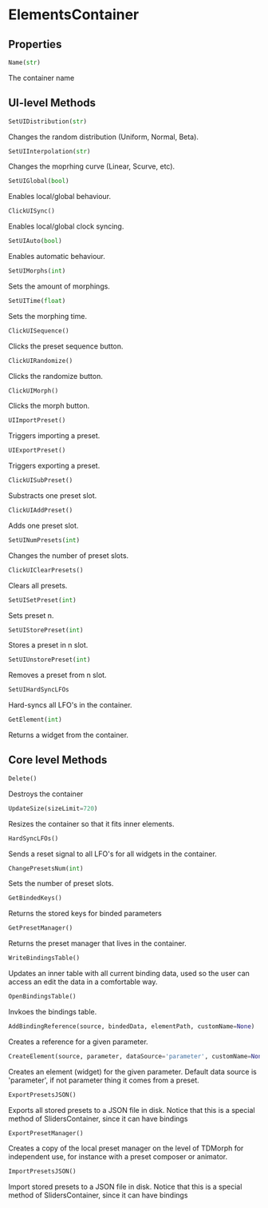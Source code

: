 # ElementsContainer 

## Properties

```python
Name(str)
```
The container name

## UI-level Methods

```python
SetUIDistribution(str)
```
Changes the random distribution (Uniform, Normal, Beta).

```python
SetUIInterpolation(str)   
```
Changes the moprhing curve (Linear, Scurve, etc).

```python
SetUIGlobal(bool) 
```
Enables local/global behaviour.

```python
ClickUISync()  
```
Enables local/global clock syncing.

```python
SetUIAuto(bool)    
```
Enables automatic behaviour.

```python
SetUIMorphs(int)      
```
Sets the amount of morphings.

```python
SetUITime(float)    
```
Sets the morphing time.

```python
ClickUISequence()   
```
Clicks the preset sequence button.

```python
ClickUIRandomize() 
```
Clicks the randomize button.

```python
ClickUIMorph()    
```
Clicks the morph button.

```python
UIImportPreset() 
```
Triggers importing a preset.

```python
UIExportPreset()    
```
Triggers exporting a preset.

```python
ClickUISubPreset()    
```
Substracts one preset slot.

```python
ClickUIAddPreset()      
```
Adds one preset slot.

```python
SetUINumPresets(int)  
```
Changes the number of preset slots.

```python
ClickUIClearPresets() 
```
Clears all presets.

```python
SetUISetPreset(int)  
```
Sets preset n.

```python
SetUIStorePreset(int)     
```
Stores a preset in n slot.

```python
SetUIUnstorePreset(int)   
```
Removes a preset from n slot.

```python
SetUIHardSyncLFOs
```
Hard-syncs all LFO's in the container.

```python
GetElement(int)   
```
Returns a widget from the container.

## Core level Methods

```python
Delete()
```
Destroys the container

```python
UpdateSize(sizeLimit=720)
```
Resizes the container so that it fits inner elements.

```python
HardSyncLFOs()
```
Sends a reset signal to all LFO's for all widgets in the container.

```python
ChangePresetsNum(int)
```
Sets the number of preset slots.

```python
GetBindedKeys()
```
Returns the stored keys for binded parameters

```python
GetPresetManager()
```
Returns the preset manager that lives in the container.

```python
WriteBindingsTable()
```
Updates an inner table with all current binding data, used so the user can access an edit the data in a comfortable way.

```python
OpenBindingsTable()
```
Invkoes the bindings table.

```python
AddBindingReference(source, bindedData, elementPath, customName=None)
```
Creates a reference for a given parameter.

```python
CreateElement(source, parameter, dataSource='parameter', customName=None)
```
Creates an element (widget) for the given parameter. Default data source is 'parameter', if not parameter thing it comes from a preset.

```python
ExportPresetsJSON()
```
Exports all stored presets to a JSON file in disk. Notice that this is a special method of SlidersContainer, since it can have bindings

```python
ExportPresetManager()
```
Creates a copy of the local preset manager on the level of TDMorph for independent use, for instance with a preset composer or animator.

```python
ImportPresetsJSON()
```
Import stored presets to a JSON file in disk. Notice that this is a special method of SlidersContainer, since it can have bindings


